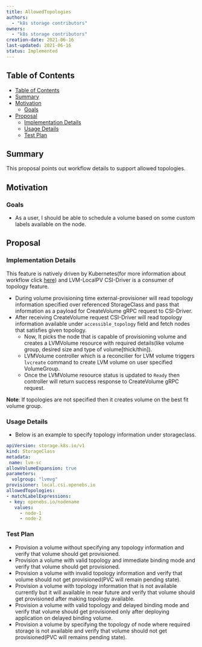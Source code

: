 ```yaml
---
title: AllowedTopologies
authors:
  - "k8s storage contributors"
owners:
  - "k8s storage contributors"
creation-date: 2021-06-16
last-updated: 2021-06-16
status: Implemented
---
```


## Table of Contents
- [Table of Contents](#table-of-contents)
- [Summary](#summary)
- [Motivation](#motivation)
  - [Goals](#goals)
- [Proposal](#proposal)
  - [Implementation Details](#implementation-details)
  - [Usage Details](#usage-details)
  - [Test Plan](#test-plan)


## Summary

This proposal points out workflow details to support allowed topologies.

## Motivation

### Goals

- As a user, I should be able to schedule a volume based on some custom labels available on the node.

## Proposal


### Implementation Details

This feature is natively driven by Kubernetes(for more information about workflow click [here](https://github.com/kubernetes/community/blob/master/contributors/design-proposals/storage/volume-topology-scheduling.md#volume-topology-aware-scheduling)) and LVM-LocalPV CSI-Driver is a consumer of topology
feature.

- During volume provisioning time external-provisioner will read topology information specified
  over referenced StorageClass and pass that information as a payload for CreateVolume
  gRPC request to CSI-Driver.
- After receiving CreateVolume request CSI-Driver will read topology information available under
  `accessible_topology` field and fetch nodes that satisfies given topology. 
    - Now, It picks the node that is capable of provisioning volume and creates a LVMVolume resource
      with required details(like volume group, desired size and type of volume[thick/thin]).
    -  LVMVolume controller which is a reconcilier for LVM volume triggers `lvcreate` command to
       create LVM volume on user specified VolumeGroup.
    - Once the LVMVolume resource status is updated to `Ready` then controller will return success
      response to CreateVolume gRPC request.

**Note**: If topologies are not specified then it creates volume on the best fit volume group.

### Usage Details

- Below is an example to specify topology information under storageclass.
```yaml
apiVersion: storage.k8s.io/v1
kind: StorageClass
metadata:
 name: lvm-sc
allowVolumeExpansion: true
parameters:
  volgroup: "lvmvg"
provisioner: local.csi.openebs.io
allowedTopologies:
- matchLabelExpressions:
 - key: openebs.io/nodename
   values:
     - node-1
     - node-2
```

### Test Plan

- Provision a volume without specifying any topology information and
  verify that volume should get provisioned.
- Provision a volume with valid topology and immediate binding mode and
  verify that volume should get provisioned.
- Provision a volume with invalid topology information and verify that
  volume should not get provisioned(PVC will remain pending state).
- Provision a volume with topology information that is not available
  currently but it will available in near future and verify that volume should
  get provisioned after making topology available.
- Provision a volume with valid topology and delayed binding mode and verify
  that volume should get provisioned only after deploying application on delayed
  binding volume.
- Provision a volume by specifying the topology of node where required storage
  is not available and verify that volume should not get provisioned(PVC will
  remains pending state).
